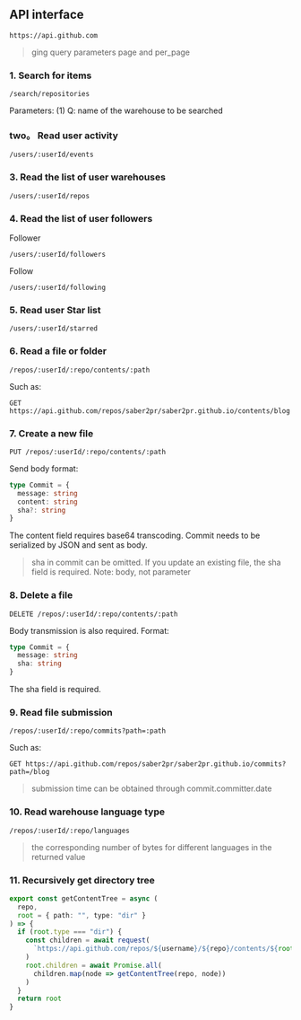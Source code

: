 ## API interface
```http
https://api.github.com
```
> ging query parameters page and per_page
### 1. Search for items
```http
/search/repositories
```
Parameters:
(1) Q: name of the warehouse to be searched
### two。 Read user activity
```http
/users/:userId/events
```
### 3. Read the list of user warehouses
```http
/users/:userId/repos
```
### 4. Read the list of user followers
Follower
```http
/users/:userId/followers
```
Follow
```http
/users/:userId/following
```
### 5. Read user Star list
```http
/users/:userId/starred
```
### 6. Read a file or folder
```http
/repos/:userId/:repo/contents/:path
```
Such as:
```http
GET https://api.github.com/repos/saber2pr/saber2pr.github.io/contents/blog
```
### 7. Create a new file
```http
PUT /repos/:userId/:repo/contents/:path
```
Send body format:
```ts
type Commit = {
  message: string
  content: string
  sha?: string
}
```
The content field requires base64 transcoding. Commit needs to be serialized by JSON and sent as body.
> sha in commit can be omitted. If you update an existing file, the sha field is required.
> Note: body, not parameter
### 8. Delete a file
```http
DELETE /repos/:userId/:repo/contents/:path
```
Body transmission is also required. Format:
```ts
type Commit = {
  message: string
  sha: string
}
```
The sha field is required.
### 9. Read file submission
```http
/repos/:userId/:repo/commits?path=:path
```
Such as:
```http
GET https://api.github.com/repos/saber2pr/saber2pr.github.io/commits?path=/blog
```
> submission time can be obtained through commit.committer.date
### 10. Read warehouse language type
```http
/repos/:userId/:repo/languages
```
> the corresponding number of bytes for different languages in the returned value
### 11. Recursively get directory tree
```ts
export const getContentTree = async (
  repo,
  root = { path: "", type: "dir" }
) => {
  if (root.type === "dir") {
    const children = await request(
      `https://api.github.com/repos/${username}/${repo}/contents/${root.path}`
    )
    root.children = await Promise.all(
      children.map(node => getContentTree(repo, node))
    )
  }
  return root
}
```
